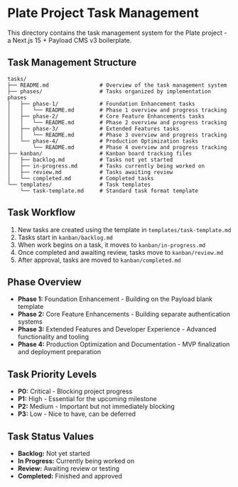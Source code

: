 # Plate Project Task Management

This directory contains the task management system for the Plate project - a Next.js 15 + Payload CMS v3 boilerplate.

## Task Management Structure

```
tasks/
├── README.md                # Overview of the task management system
├── phases/                  # Tasks organized by implementation phases
│   ├── phase-1/             # Foundation Enhancement tasks
│   │   └── README.md        # Phase 1 overview and progress tracking
│   ├── phase-2/             # Core Feature Enhancements tasks
│   │   └── README.md        # Phase 2 overview and progress tracking
│   ├── phase-3/             # Extended Features tasks
│   │   └── README.md        # Phase 3 overview and progress tracking
│   └── phase-4/             # Production Optimization tasks
│       └── README.md        # Phase 4 overview and progress tracking
├── kanban/                  # Kanban board tracking files
│   ├── backlog.md           # Tasks not yet started
│   ├── in-progress.md       # Tasks currently being worked on
│   ├── review.md            # Tasks awaiting review
│   └── completed.md         # Completed tasks
└── templates/               # Task templates
    └── task-template.md     # Standard task format template
```

## Task Workflow

1. New tasks are created using the template in `templates/task-template.md`
2. Tasks start in `kanban/backlog.md`
3. When work begins on a task, it moves to `kanban/in-progress.md`
4. Once completed and awaiting review, tasks move to `kanban/review.md`
5. After approval, tasks are moved to `kanban/completed.md`

## Phase Overview

- **Phase 1:** Foundation Enhancement - Building on the Payload blank template
- **Phase 2:** Core Feature Enhancements - Building separate authentication systems
- **Phase 3:** Extended Features and Developer Experience - Advanced functionality and tooling
- **Phase 4:** Production Optimization and Documentation - MVP finalization and deployment preparation

## Task Priority Levels

- **P0:** Critical - Blocking project progress
- **P1:** High - Essential for the upcoming milestone
- **P2:** Medium - Important but not immediately blocking
- **P3:** Low - Nice to have, can be deferred

## Task Status Values

- **Backlog:** Not yet started
- **In Progress:** Currently being worked on
- **Review:** Awaiting review or testing
- **Completed:** Finished and approved
